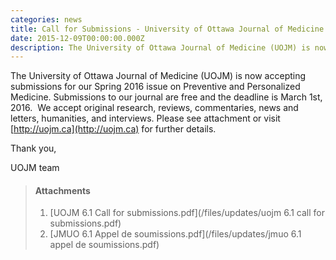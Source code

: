```yaml
---
categories: news
title: Call for Submissions - University of Ottawa Journal of Medicine
date: 2015-12-09T00:00:00.000Z
description: The University of Ottawa Journal of Medicine (UOJM) is now accepting submissions for our Spring 2016 issue on Preventive and Personalized Medicine.
---
```



The University of Ottawa Journal of Medicine (UOJM) is now accepting submissions for our Spring 2016 issue on Preventive and Personalized Medicine. Submissions to our journal are free and the deadline is March 1st, 2016. &nbsp;We accept original research, reviews, commentaries, news and letters, humanities, and interviews. Please see attachment or visit [http://uojm.ca](http://uojm.ca) for further details.

Thank you,

UOJM team

> #### **Attachments**
> 1. [UOJM 6.1 Call for submissions.pdf](/files/updates/uojm 6.1 call for submissions.pdf)
> 2. [JMUO 6.1 Appel de soumissions.pdf](/files/updates/jmuo 6.1 appel de soumissions.pdf)&nbsp;